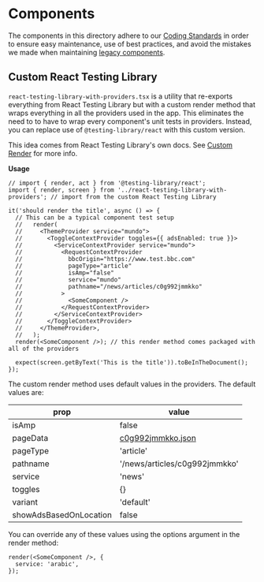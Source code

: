 # Components

The components in this directory adhere to our [Coding Standards](../../../docs/Coding-Standards/README.md) in order to ensure easy maintenance, use of best practices, and avoid the mistakes we made when maintaining [legacy components](../legacy/README.md).

## Custom React Testing Library

`react-testing-library-with-providers.tsx` is a utility that re-exports everything from React Testing Library but with a custom render method that wraps everything in all the providers used in the app. This eliminates the need to to have to wrap every component's unit tests in providers. Instead, you can replace use of `@testing-library/react` with this custom version.

This idea comes from React Testing Library's own docs. See [Custom Render](https://testing-library.com/docs/react-testing-library/setup/#custom-render) for more info.

**Usage**

```tsx
// import { render, act } from '@testing-library/react';
import { render, screen } from '../react-testing-library-with-providers'; // import from the custom React Testing Library

it('should render the title', async () => {
  // This can be a typical component test setup
  //   render(
  //     <ThemeProvider service="mundo">
  //       <ToggleContextProvider toggles={{ adsEnabled: true }}>
  //         <ServiceContextProvider service="mundo">
  //           <RequestContextProvider
  //             bbcOrigin="https://www.test.bbc.com"
  //             pageType="article"
  //             isAmp="false"
  //             service="mundo"
  //             pathname="/news/articles/c0g992jmmkko"
  //           >
  //             <SomeComponent />
  //           </RequestContextProvider>
  //         </ServiceContextProvider>
  //       </ToggleContextProvider>
  //     </ThemeProvider>,
  //   );
  render(<SomeComponent />); // this render method comes packaged with all of the providers

  expect(screen.getByText('This is the title')).toBeInTheDocument();
});
```

The custom render method uses default values in the providers. The default values are:

| prop                   | value                                                              |
| ---------------------- | ------------------------------------------------------------------ |
| isAmp                  | false                                                              |
| pageData               | [c0g992jmmkko.json](../../../data/news/articles/c0g992jmmkko.json) |
| pageType               | 'article'                                                          |
| pathname               | '/news/articles/c0g992jmmkko'                                      |
| service                | 'news'                                                             |
| toggles                | {}                                                                 |
| variant                | 'default'                                                          |
| showAdsBasedOnLocation | false                                                              |

You can override any of these values using the options argument in the render method:

```tsx
render(<SomeComponent />, {
  service: 'arabic',
});
```
